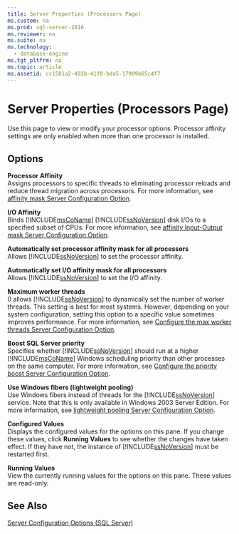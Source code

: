 ```yaml
---
title: Server Properties (Processors Page)
ms.custom: na
ms.prod: sql-server-2016
ms.reviewer: na
ms.suite: na
ms.technology: 
  - database-engine
ms.tgt_pltfrm: na
ms.topic: article
ms.assetid: cc1581a2-492b-41f0-bda5-17909b65c4f7
---
```

# Server Properties (Processors Page)
  Use this page to view or modify your processor options. Processor affinity settings are only enabled when more than one processor is installed.  
  
## Options  
 **Processor Affinity**  
 Assigns processors to specific threads to eliminating processor reloads and reduce thread migration across processors. For more information, see [affinity mask Server Configuration Option](../../Topics\TopicNameNotContainA/affinity-mask-Server-Configuration-Option.md).  
  
 **I\/O Affinity**  
 Binds [!INCLUDE[msCoName](../../Token\Other/msCoName_md.md)] [!INCLUDE[ssNoVersion](../../Token\Other/ssNoVersion_md.md)] disk I\/Os to a specified subset of CPUs. For more information, see [affinity Input-Output mask Server Configuration Option](../../Topics\TopicNameNotContainA/affinity-Input-Output-mask-Server-Configuration-Option.md).  
  
 **Automatically set processor affinity mask for all processors**  
 Allows [!INCLUDE[ssNoVersion](../../Token\Other/ssNoVersion_md.md)] to set the processor affinity.  
  
 **Automatically set I\/O affinity mask for all processors**  
 Allows [!INCLUDE[ssNoVersion](../../Token\Other/ssNoVersion_md.md)] to set the I\/O affinity.  
  
 **Maximum worker threads**  
 0 allows [!INCLUDE[ssNoVersion](../../Token\Other/ssNoVersion_md.md)] to dynamically set the number of worker threads. This setting is best for most systems. However, depending on your system configuration, setting this option to a specific value sometimes improves performance. For more information, see [Configure the max worker threads Server Configuration Option](../../Topics\TopicNameNotContainA/Configure-the-max-worker-threads-Server-Configuration-Option.md).  
  
 **Boost SQL Server priority**  
 Specifies whether [!INCLUDE[ssNoVersion](../../Token\Other/ssNoVersion_md.md)] should run at a higher [!INCLUDE[msCoName](../../Token\Other/msCoName_md.md)] Windows scheduling priority than other processes on the same computer. For more information, see [Configure the priority boost Server Configuration Option](../../Topics\TopicNameNotContainA/Configure-the-priority-boost-Server-Configuration-Option.md).  
  
 **Use Windows fibers \(lightweight pooling\)**  
 Use Windows fibers instead of threads for the [!INCLUDE[ssNoVersion](../../Token\Other/ssNoVersion_md.md)] service. Note that this is only available in Windows 2003 Server Edition. For more information, see [lightweight pooling Server Configuration Option](../../Topics\TopicNameNotContainA/lightweight-pooling-Server-Configuration-Option.md).  
  
 **Configured Values**  
 Displays the configured values for the options on this pane. If you change these values, click **Running Values** to see whether the changes have taken effect. If they have not, the instance of [!INCLUDE[ssNoVersion](../../Token\Other/ssNoVersion_md.md)] must be restarted first.  
  
 **Running Values**  
 View the currently running values for the options on this pane. These values are read\-only.  
  
## See Also  
 [Server Configuration Options &#40;SQL Server&#41;](../../Topics\TopicNameNotContainA/Server-Configuration-Options--SQL-Server-.md)  
  
  